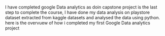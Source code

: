 I have completed google Data analytics as doin capstone project is the last step to complete the course, I have done my data analysis on playstore dataset extracted from kaggle datasets and analysed the data using python.
here is the overvuew of how i completed my first Google Data analytics project
